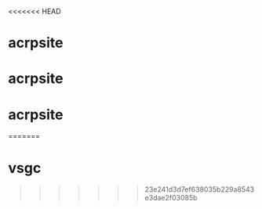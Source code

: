 <<<<<<< HEAD
# acrpsite
# acrpsite
# acrpsite
=======
# vsgc
>>>>>>> 23e241d3d7ef638035b229a8543e3dae2f03085b
